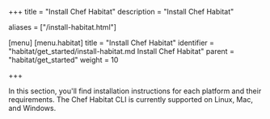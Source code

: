 +++
title = "Install Chef Habitat"
description = "Install Chef Habitat"

aliases = ["/install-habitat.html"]

[menu]
  [menu.habitat]
    title = "Install Chef Habitat"
    identifier = "habitat/get_started/install-habitat.md Install Chef Habitat"
    parent = "habitat/get_started"
    weight = 10

+++

In this section, you'll find installation instructions for each platform and their requirements. The Chef Habitat CLI is currently supported on Linux, Mac, and Windows.
